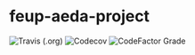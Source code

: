 # feup-aeda-project
![Travis (.org)](https://img.shields.io/travis/biromiro/feup-aeda-project?logo=travis&style=plastic)
![Codecov](https://img.shields.io/codecov/c/github/biromiro/feup-aeda-project?logo=codecov)
![CodeFactor Grade](https://img.shields.io/codefactor/grade/github/biromiro/feup-aeda-project)
